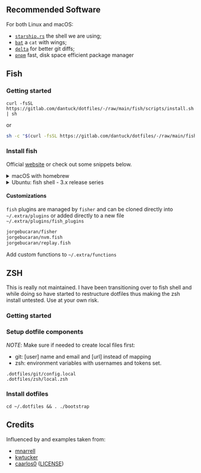 ## Recommended Software

For both Linux and macOS:

- [`starship.rs`](https://starship.rs) the shell we are using;
- [`bat`](https://github.com/sharkdp/bat) a `cat` with wings;
- [`delta`](https://github.com/dandavison/delta) for better git diffs;
- [`pnpm`](https://pnpm.io/) fast, disk space efficient package manager

## Fish

### Getting started

```fish
curl -fsSL https://gitlab.com/dantuck/dotfiles/-/raw/main/fish/scripts/install.sh | sh
```

or

```bash
sh -c "$(curl -fsSL https://gitlab.com/dantuck/dotfiles/-/raw/main/fish/scripts/install.sh)"
```

### Install fish

Official [website](https://fishshell.com) or check out some snippets below.

<details>
<summary>macOS with homebrew</summary>

```bash
brew update && brew install fish
```

</details>

<details>
<summary>Ubuntu: fish shell - 3.x release series </summary>

```bash
sudo apt-add-repository ppa:fish-shell/release-3
sudo apt-get update
sudo apt-get install fish

chsh -s /usr/bin/fish
```

</details>

#### Customizations

`fish` plugins are managed by `fisher` and can be cloned directly into `~/.extra/plugins` or added directly to a new file `~/.extra/plugins/fish_plugins`

```bash
jorgebucaran/fisher
jorgebucaran/nvm.fish
jorgebucaran/replay.fish
```

Add custom functions to `~/.extra/functions`

## ZSH

This is really not maintained. I have been transitioning over to fish shell and while doing so have started to restructure dotfiles thus making the zsh install untested. Use at your own risk.

### Getting started

<!-- ```bash
sh -c "$(curl -fsSL https://gitlab.com/dantuck/dotfiles/-/raw/main/utils/install.sh)"
``` -->

### Setup dotfile components

*NOTE*: Make sure if needed to create local files first:
 - git: [user] name and email and [url] instead of mapping
 - zsh: environment variables with usernames and tokens set.

```shell
.dotfiles/git/config.local
.dotfiles/zsh/local.zsh
```

### Install dotfiles

```
cd ~/.dotfiles && . ./bootstrap
```

## Credits

Influenced by and examples taken from:

- [mnarrell](https://github.com/mnarrell/dotfiles)
- [kwtucker](https://github.com/kwtucker/dotfiles)
- [caarlos0](https://github.com/caarlos0/dotfiles.fish) ([LICENSE](license/LICENSE-CARLOSBECKER.md))
